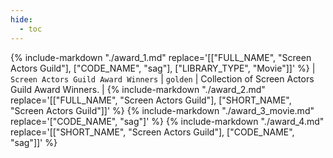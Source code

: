 ```yaml
---
hide:
  - toc
---
```

{%
    include-markdown "./award_1.md"
    replace='[["FULL_NAME", "Screen Actors Guild"], ["CODE_NAME", "sag"], ["LIBRARY_TYPE", "Movie"]]'
%}
| `Screen Actors Guild Award Winners` | `golden` | Collection of Screen Actors Guild Award Winners. |
{%
    include-markdown "./award_2.md"
    replace='[["FULL_NAME", "Screen Actors Guild"], ["SHORT_NAME", "Screen Actors Guild"]]'
%}
{%
    include-markdown "./award_3_movie.md"
    replace='["CODE_NAME", "sag"]'
%}
{%
    include-markdown "./award_4.md"
    replace='[["SHORT_NAME", "Screen Actors Guild"], ["CODE_NAME", "sag"]]'
%}